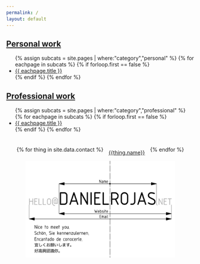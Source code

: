```yaml
---
permalink: /
layout: default
---
```


<article class="coolcontainer">

  <div class="cool light">
    <a href="/personal"><h2>Personal work</h2></a>
    <div style="text-align:left;">
    <ul>
    {% assign subcats = site.pages | where:"category","personal" %}
    {% for eachpage in subcats %}
    {% if forloop.first == false %}
    <li><a href="{{ eachpage.permalink }}">{{ eachpage.title }}</a></li>
    {% endif %}
    {% endfor %}
    </ul>
    </div>
  </div>

  <div class="cool dark">
    <a href="/professional"><h2>Professional work</h2></a>
    <div style="text-align:left;">
    <ul>
    {% assign subcats = site.pages | where:"category","professional" %}
    {% for eachpage in subcats %}
    {% if forloop.first == false %}
    <li><a href="{{ eachpage.permalink }}">{{ eachpage.title }}</a></li>
    {% endif %}
    {% endfor %}
    </ul>
    </div>
  </div>

</article>

<article class="bubble">
<div style="display:flex;flex-wrap:wrap;align-items:center;justify-content:center;">
{% for thing in site.data.contact %}
<div style="text-align:center;padding:1em;min-width:15%">
<a href="{{thing.link}}" target="_blank"><i class='fa fa-{{thing.icon}} fa-2x'></i><br />{{thing.name}}</a>
</div>
{% endfor %}
</div>
</article>

<article class="bubble">
<center>
<img src="/projectimages/bc_hires.png" style="width:400px;max-width:100%">
</center>
</article>
